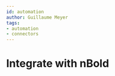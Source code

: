 ```yaml
---
id: automation
author: Guillaume Meyer
tags:
- automation
- connectors
---
```

# Integrate with nBold

